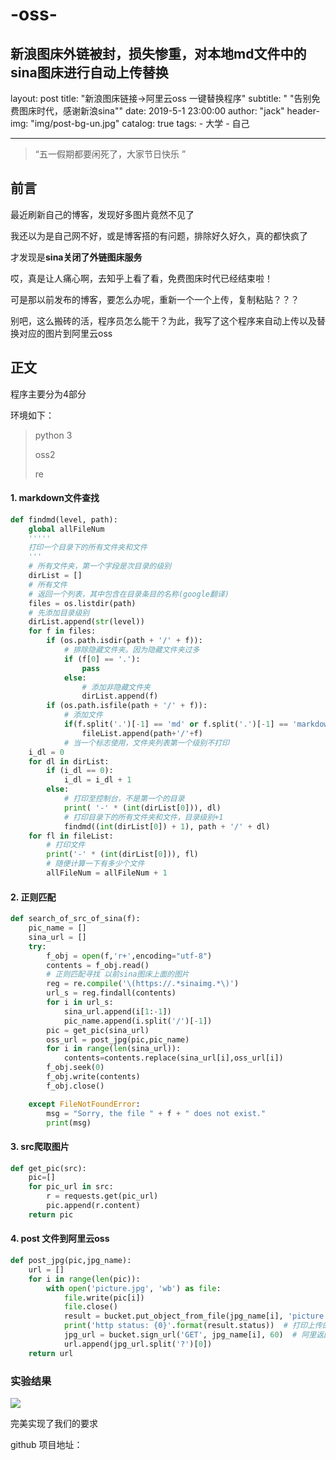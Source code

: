 # -oss-
新浪图床外链被封，损失惨重，对本地md文件中的sina图床进行自动上传替换
---

layout:     post
title:      "新浪图床链接->阿里云oss 一键替换程序"
subtitle:   " \"告别免费图床时代，感谢新浪sina\""
date:       2019-5-1 23:00:00
author:     "jack"
header-img: "img/post-bg-un.jpg"
catalog: true
tags:
    - 大学
    - 自己


---

> “五一假期都要闲死了，大家节日快乐 ”

## 前言

最近刷新自己的博客，发现好多图片竟然不见了

我还以为是自己网不好，或是博客搭的有问题，排除好久好久，真的都快疯了

才发现是**sina关闭了外链图床服务**

哎，真是让人痛心啊，去知乎上看了看，免费图床时代已经结束啦！

可是那以前发布的博客，要怎么办呢，重新一个一个上传，复制粘贴？？？

别吧，这么搬砖的活，程序员怎么能干？为此，我写了这个程序来自动上传以及替换对应的图片到阿里云oss

## 正文

程序主要分为4部分

环境如下：

> python 3
>
> oss2
>
> re

#### 1. markdown文件查找

```python
def findmd(level, path):
    global allFileNum
    ''''' 
    打印一个目录下的所有文件夹和文件 
    '''
    # 所有文件夹，第一个字段是次目录的级别
    dirList = []
    # 所有文件
    # 返回一个列表，其中包含在目录条目的名称(google翻译)
    files = os.listdir(path)
    # 先添加目录级别
    dirList.append(str(level))
    for f in files:
        if (os.path.isdir(path + '/' + f)):
            # 排除隐藏文件夹。因为隐藏文件夹过多
            if (f[0] == '.'):
                pass
            else:
                # 添加非隐藏文件夹
                dirList.append(f)
        if (os.path.isfile(path + '/' + f)):
            # 添加文件
            if(f.split('.')[-1] == 'md' or f.split('.')[-1] == 'markdown'):
                fileList.append(path+'/'+f)
            # 当一个标志使用，文件夹列表第一个级别不打印
    i_dl = 0
    for dl in dirList:
        if (i_dl == 0):
            i_dl = i_dl + 1
        else:
            # 打印至控制台，不是第一个的目录
            print( '-' * (int(dirList[0])), dl)
            # 打印目录下的所有文件夹和文件，目录级别+1
            findmd((int(dirList[0]) + 1), path + '/' + dl)
    for fl in fileList:
        # 打印文件
        print('-' * (int(dirList[0])), fl)
        # 随便计算一下有多少个文件
        allFileNum = allFileNum + 1
```

#### 2. 正则匹配

```python
def search_of_src_of_sina(f):
    pic_name = []
    sina_url = []
    try:
        f_obj = open(f,'r+',encoding="utf-8")
        contents = f_obj.read()
        # 正则匹配寻找 以前sina图床上面的图片
        reg = re.compile('\(https://.*sinaimg.*\)')
        url_s = reg.findall(contents)
        for i in url_s:
            sina_url.append(i[1:-1])
            pic_name.append(i.split('/')[-1])
        pic = get_pic(sina_url)
        oss_url = post_jpg(pic,pic_name)
        for i in range(len(sina_url)):
            contents=contents.replace(sina_url[i],oss_url[i])
        f_obj.seek(0)
        f_obj.write(contents)
        f_obj.close()

    except FileNotFoundError:
        msg = "Sorry, the file " + f + " does not exist."
        print(msg)
```

#### 3. src爬取图片

```python
def get_pic(src):
    pic=[]
    for pic_url in src:
        r = requests.get(pic_url)
        pic.append(r.content)
    return pic
```

#### 4. post 文件到阿里云oss

```python
def post_jpg(pic,jpg_name):
    url = []
    for i in range(len(pic)):
        with open('picture.jpg', 'wb') as file:
            file.write(pic[i])
            file.close()
            result = bucket.put_object_from_file(jpg_name[i], 'picture.jpg')  # 括号内 左边是上传后的文件名，右边是当前系统的文件地址
            print('http status: {0}'.format(result.status))  # 打印上传的返回值 200成功
            jpg_url = bucket.sign_url('GET', jpg_name[i], 60)  # 阿里返回一个关于jpg的url地址 
            url.append(jpg_url.split('?')[0])
    return url
```

### 实验结果

![](https://jackyanghc-picture.oss-cn-beijing.aliyuncs.com/20190501214127.png)

完美实现了我们的要求

github 项目地址：

